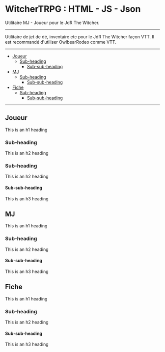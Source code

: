 # WitcherTRPG : HTML - JS - Json
Utilitaire MJ - Joueur pour le JdR The Witcher.

------------------

Utilitaire de jet de dé, inventaire etc pour le JdR The Witcher façon VTT.
Il est recommandé d'utiliser OwlbearRodeo comme VTT.

------------------

- [Joueur](#heading)
  * [Sub-heading](#sub-heading)
    + [Sub-sub-heading](#sub-sub-heading)
- [MJ](#heading-1)
  * [Sub-heading](#sub-heading-1)
    + [Sub-sub-heading](#sub-sub-heading-1)
- [Fiche](#heading-2)
  * [Sub-heading](#sub-heading-2)
    + [Sub-sub-heading](#sub-sub-heading-2)

------------------

## Joueur

This is an h1 heading

### Sub-heading

This is an h2 heading

### Sub-heading

This is an h2 heading

#### Sub-sub-heading

This is an h3 heading

## MJ

This is an h1 heading

### Sub-heading

This is an h2 heading

#### Sub-sub-heading

This is an h3 heading

## Fiche

This is an h1 heading

### Sub-heading

This is an h2 heading

#### Sub-sub-heading

This is an h3 heading
